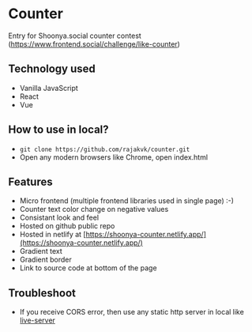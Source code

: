 # Counter

Entry for Shoonya.social counter contest (https://www.frontend.social/challenge/like-counter)

## Technology used

- Vanilla JavaScript
- React
- Vue

## How to use in local?

- `git clone https://github.com/rajakvk/counter.git`
- Open any modern browsers like Chrome, open index.html 

## Features

- Micro frontend (multiple frontend libraries used in single page) :-) 
- Counter text color change on negative values
- Consistant look and feel
- Hosted on github public repo
- Hosted in netlify at [https://shoonya-counter.netlify.app/](https://shoonya-counter.netlify.app/)
- Gradient text
- Gradient border
- Link to source code at bottom of the page

## Troubleshoot

- If you receive CORS error, then use any static http server in local like [live-server](https://www.npmjs.com/package/live-server)